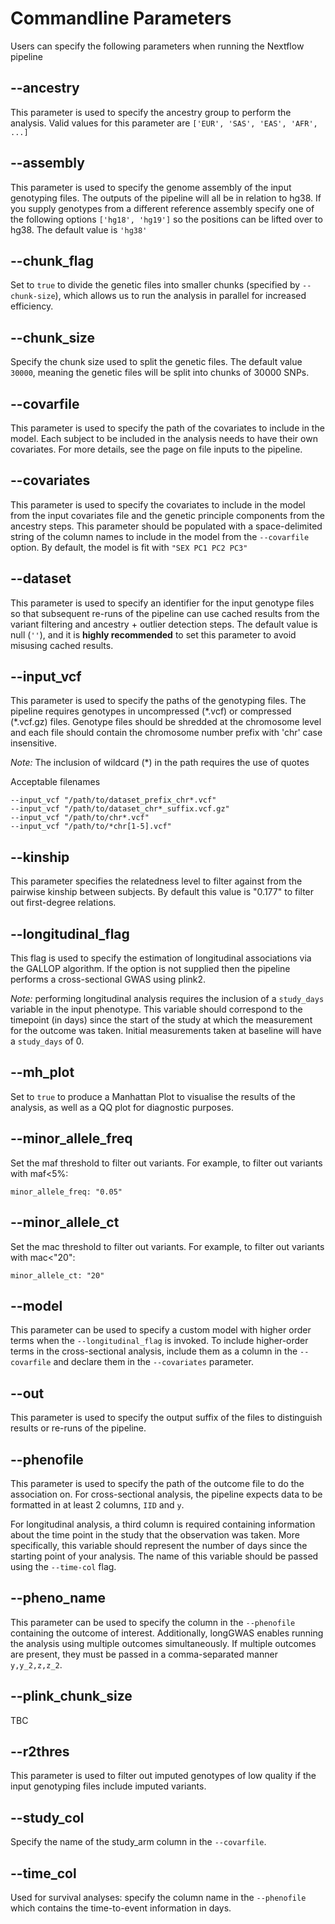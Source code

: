 # Commandline Parameters

Users can specify the following parameters when running the Nextflow pipeline

## --ancestry

This parameter is used to specify the ancestry group to perform the analysis. Valid values for this parameter
are `['EUR', 'SAS', 'EAS', 'AFR', ...]`

## --assembly

This parameter is used to specify the genome assembly of the input genotyping files. The outputs of the pipeline
will all be in relation to hg38. If you supply genotypes from a different reference assembly specify one of the 
following options `['hg18', 'hg19']` so the positions can be lifted over to hg38. The default value is `'hg38'`

## --chunk_flag

Set to `true` to divide the genetic files into smaller chunks (specified by `--chunk-size`), which allows us to run the analysis in parallel for increased efficiency.

## --chunk_size

Specify the chunk size used to split the genetic files. The default value `30000`, meaning the genetic files will be split into chunks of 30000 SNPs.


## --covarfile

This parameter is used to specify the path of the covariates to include in the model. Each subject to be included in 
the analysis needs to have their own covariates. For more details, see the page on file inputs to the pipeline.

## --covariates

This parameter is used to specify the covariates to include in the model from the input covariates file and the
genetic principle components from the ancestry steps. This parameter should be populated with a space-delimited
string of the column names to include in the model from the `--covarfile` option. By default, the model is fit with
`"SEX PC1 PC2 PC3"`

## --dataset

This parameter is used to specify an identifier for the input genotype files so that subsequent re-runs of the 
pipeline can use cached results from the variant filtering and ancestry + outlier detection steps. The default
value is null (`''`), and it is **highly recommended** to set this parameter to avoid misusing cached results.

## --input_vcf

This parameter is used to specify the paths of the genotyping files. The pipeline requires genotypes in 
uncompressed (\*.vcf) or compressed (\*.vcf.gz) files. Genotype files should be shredded at the chromosome level
and each file should contain the chromosome number prefix with 'chr' case insensitive.

_Note:_ The inclusion of  wildcard (\*) in the path requires the use of quotes

Acceptable filenames

```text
--input_vcf "/path/to/dataset_prefix_chr*.vcf"
--input_vcf "/path/to/dataset_chr*_suffix.vcf.gz"
--input_vcf "/path/to/chr*.vcf"
--input_vcf "/path/to/*chr[1-5].vcf"
```
## --kinship

This parameter specifies the relatedness level to filter against from the pairwise kinship between subjects. By 
default this value is "0.177" to filter out first-degree relations.

## --longitudinal_flag

This flag is used to specify the estimation of longitudinal associations via the GALLOP algorithm. If the option 
is not supplied then the pipeline performs a cross-sectional GWAS using plink2.

_Note:_ performing longitudinal analysis requires the inclusion of a `study_days` variable in the input 
phenotype. This variable should correspond to the timepoint (in days) since the start of the study at which the 
measurement for the outcome was taken. Initial measurements taken at baseline will have a `study_days` of 0.

## --mh_plot

Set to `true` to produce a Manhattan Plot to visualise the results of the analysis, as well as a QQ plot for diagnostic purposes.

## --minor_allele_freq

Set the maf threshold to filter out variants. For example, to filter out variants with maf<5%:
```text
minor_allele_freq: "0.05"
```

## --minor_allele_ct

Set the mac threshold to filter out variants. For example, to filter out variants with mac<"20":

```text
minor_allele_ct: "20"
```

## --model

This parameter can be used to specify a custom model with higher order terms when the `--longitudinal_flag` is 
invoked. To include higher-order terms in the cross-sectional analysis, include them as a column in the 
`--covarfile` and declare them in the `--covariates` parameter.

## --out

This parameter is used to specify the output suffix of the files to distinguish results or re-runs of the 
pipeline.

## --phenofile

This parameter is used to specify the path of the outcome file to do the association on. For cross-sectional 
analysis, the pipeline expects data to be formatted in at least 2 columns, `IID` and `y`.

For longitudinal analysis, a third column is required containing information about the time point in the study that the 
observation was taken. More specifically, this variable should represent the number of days since the starting point of your analysis. The name of this variable should be passed using the `--time-col` flag.

## --pheno_name

This parameter can be used to specify the column in the `--phenofile` containing the outcome of interest. Additionally, longGWAS enables running the analysis using multiple outcomes simultaneously. If multiple outcomes are present, they must be passed in a comma-separated manner `y,y_2,z,z_2`.

## --plink_chunk_size

TBC

## --r2thres

This parameter is used to filter out imputed genotypes of low quality if the input genotyping files include 
imputed variants.

## --study_col

Specify the name of the study_arm column in the `--covarfile`.

## --time_col

Used for survival analyses: specify the column name in the `--phenofile` which contains the time-to-event information in days.


